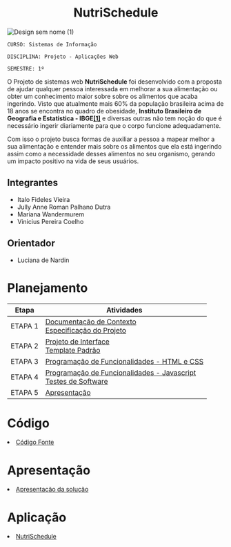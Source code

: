 <h1 align="center">NutriSchedule</h1> 

![Design sem nome (1)](https://github.com/ICEI-PUC-Minas-PMV-SI/pmv-si-2023-1-e1-proj-web-t3-alimentacao_saudavel/assets/125522668/9ea1915c-b159-4151-a2df-536aa2915f63)

`CURSO: Sistemas de Informação`

`DISCIPLINA: Projeto - Aplicações Web`

`SEMESTRE: 1º`

O Projeto de sistemas web **NutriSchedule** foi desenvolvido com a proposta de ajudar qualquer pessoa interessada em melhorar a sua alimentação ou obter um conhecimento maior sobre sobre os alimentos que acaba ingerindo. Visto que atualmente mais 60% da população brasileira acima de 18 anos se encontra no quadro de obesidade, **Instituto Brasileiro de Geografia e Estatistica - IBGE[[1]](./docs/references.md)** e diversas outras não tem noção do que é necessário ingerir diariamente para que o corpo funcione adequadamente.

Com isso o projeto busca formas de auxiliar a pessoa a mapear melhor a sua alimentação e entender mais sobre os alimentos que ela está ingerindo assim como a necessidade desses alimentos no seu organismo, gerando um impacto positivo na vida de seus usuários.

## Integrantes

* Italo Fideles Vieira
* Jully Anne Roman Palhano Dutra
* Mariana Wandermurem
* Vinicius Pereira Coelho

## Orientador

* Luciana de Nardin

# Planejamento

| Etapa         | Atividades |
|  :----:   | ----------- |
| ETAPA 1         |[Documentação de Contexto](docs/context.md) <br> [Especificação do Projeto](docs/especification.md) |
| ETAPA 2         |[Projeto de Interface](docs/interface.md) <br> [Template Padrão](docs/template.md) |
| ETAPA 3         |[Programação de Funcionalidades - HTML e CSS](docs/development.md) |
| ETAPA 4        |[Programação de Funcionalidades - Javascript](docs/development.md) <br> [Testes de Software ](docs/tests.md) |
| ETAPA 5         | [Apresentação](presentation/README.md) |

# Código

<li><a href="src/README.md"> Código Fonte</a></li>

# Apresentação

<li><a href="presentation/README.md"> Apresentação da solução</a></li>

# Aplicação

<li><a href="https://nutrischedule.vercel.app"> NutriSchedule</a></li>
